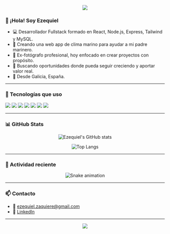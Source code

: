 <p align="center">
  <img src="https://capsule-render.vercel.app/api?type=waving&color=ffffff&height=200&section=header&text=Ezequiel%20%7C%20Dev%20Fullstack&fontSize=40&fontColor=000000" />
</p>

### 👋 ¡Hola! Soy Ezequiel

- 💻 Desarrollador Fullstack formado en React, Node.js, Express, Tailwind y MySQL.
- 🌊 Creando una web app de clima marino para ayudar a mi padre marinero.
- 📸 Ex-fotógrafo profesional, hoy enfocado en crear proyectos con propósito.
- 🎯 Buscando oportunidades donde pueda seguir creciendo y aportar valor real.
- 📍 Desde Galicia, España.

---

### 🧰 Tecnologías que uso

<p>
  <img src="https://img.shields.io/badge/JavaScript-white?style=for-the-badge&logo=javascript&logoColor=F7DF1E"/>
  <img src="https://img.shields.io/badge/React-white?style=for-the-badge&logo=react&logoColor=61DAFB"/>
  <img src="https://img.shields.io/badge/Node.js-white?style=for-the-badge&logo=node.js&logoColor=339933"/>
  <img src="https://img.shields.io/badge/Express-white?style=for-the-badge&logo=express&logoColor=000000"/>
  <img src="https://img.shields.io/badge/Tailwind_CSS-white?style=for-the-badge&logo=tailwind-css&logoColor=38B2AC"/>
  <img src="https://img.shields.io/badge/MySQL-white?style=for-the-badge&logo=mysql&logoColor=4479A1"/>
  <img src="https://img.shields.io/badge/Git-white?style=for-the-badge&logo=git&logoColor=F05032"/>
</p>

---

### 📊 GitHub Stats

<p align="center">
  <img src="https://github-readme-stats.vercel.app/api?username=ezequielzaquiere&show_icons=true&theme=github_dark&hide_border=true" alt="Ezequiel's GitHub stats" />
</p>

<p align="center">
  <img src="https://github-readme-stats.vercel.app/api/top-langs/?username=ezequielzaquiere&layout=compact&theme=github_dark&hide_border=true" alt="Top Langs" />
</p>

---

### 🐍 Actividad reciente

<p align="center">
  <img src="https://raw.githubusercontent.com/ezequielzaquiere/ezequielzaquiere/output/github-contribution-grid-snake.svg" alt="Snake animation" />
</p>

---

### 📫 Contacto

- 📧 ezequiel.zaquiere@gmail.com
- 🔗 [LinkedIn](https://linkedin.com/in/ezequiel-zaquiere) <!-- Actualizá con tu usuario -->

---

<p align="center">
  <img src="https://capsule-render.vercel.app/api?type=waving&color=ffffff&height=100&section=footer"/>
</p>
